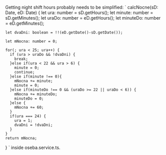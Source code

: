 Getting night shift hours probably needs to be simplified:
` 
calcNocne(sD: Date, eD: Date) {
    let ura: number = sD.getHours();
    let minute: number = sD.getMinutes();
    let uraDo: number = eD.getHours();
    let minuteDo: number = eD.getMinutes();

    let dvaDni: boolean = !!(eD.getDate()-sD.getDate());

    let mNocna: number = 0;

    for(; ura < 25; ura++) {   
      if (ura > uraDo && !dvaDni) {  
        break;
      }else if(ura < 22 && ura > 6) {
        minute = 0;
        continue;
      }else if(minute !== 0){
        mNocna += minute; 
        minute = 0;
      }else if(minuteDo !== 0 && (uraDo >= 22 || uraDo < 6)) {
        mNocna += minuteDo; 
        minuteDo = 0;
      }else {
        mNocna += 60;
      }
      if(ura === 24) {
        ura = 1;
        dvaDni = !dvaDni;
      }
    }
    return mNocna;
  }
  `
  inside oseba.service.ts.